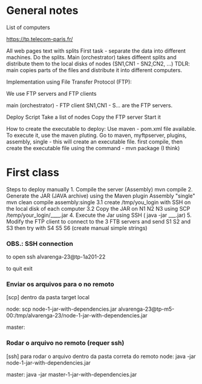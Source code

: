 # General notes
List of computers

https://tp.telecom-paris.fr/

All web pages text with splits
First task - separate the data into different machines. Do the splits.
	Main (orchestrator)
		takes diffeent splits and distribute them to the local disks of nodes (SN1,CN1 - SN2,CN2, ...)
		TDLR: main copies parts of the files and distribute it into different computers.

Implementation using File Transfer Protocol (FTP):

We use FTP servers and FTP clients

main (orchestrator) - FTP client
SN1,CN1 - S... are the FTP servers.

Deploy Script 
	Take a list of nodes
	Copy the FTP server
	Start it

How to create the executable to deploy:
Use maven - pom.xml file available. 
To execute it, use the maven pluting. 
	Go to maven, myftpserver, plugins, assembly, single - this will create an executable file.
		first compile, then create the executable file using the command - mvn package (I think)


# First class
Steps to deploy manually
1.⁠ ⁠Compile the server (Assembly)
    mvn compile
2.⁠ ⁠Generate the JAR (JAVA archive) using the Maven plugin Assembly "single"
	mvn clean compile assembly:single
3.1 create /tmp/you_login with SSH on the local disk of each computer 
3.2⁠ ⁠Copy the JAR on N1 N2 N3 using SCP  /temp/your_login/____.jar
4.⁠ ⁠Execute the Jar using SSH ( java -jar ___.jar)
5. Modify the FTP client to connect to the 3 FTB servers
and send S1 S2 and S3 then try with S4 S5 S6 (create manual simple strings)

### OBS.: SSH connection
to open
	ssh alvarenga-23@tp-1a201-22

to quit
	exit


### Enviar os arquivos para o no remoto

[scp] dentro da pasta target local

node:
	scp node-1-jar-with-dependencies.jar alvarenga-23@tp-m5-00:/tmp/alvarenga-23/node-1-jar-with-dependencies.jar

master:



### Rodar o arquivo no remoto (requer ssh)

[ssh] para rodar o arquivo dentro da pasta correta do remoto
node:
	java -jar node-1-jar-with-dependencies.jar

master:
	java -jar master-1-jar-with-dependencies.jar

